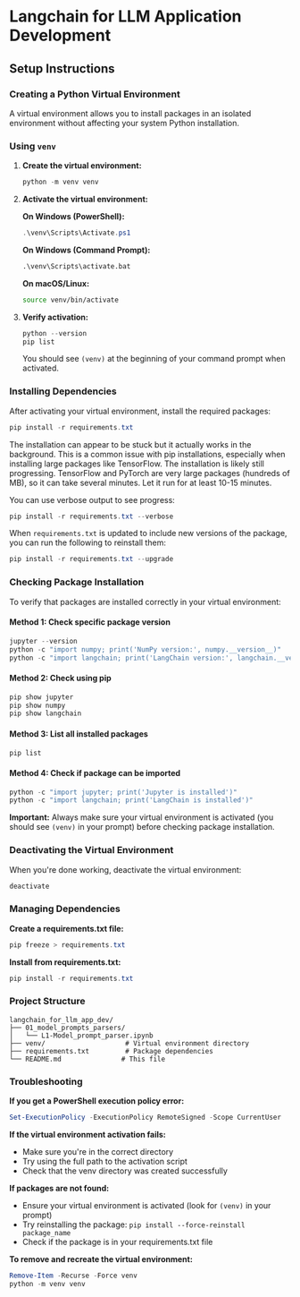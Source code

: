# Langchain for LLM Application Development



## Setup Instructions

### Creating a Python Virtual Environment

A virtual environment allows you to install packages in an isolated environment without affecting your system Python installation.

### Using `venv`

1. **Create the virtual environment:**

   ```powershell
   python -m venv venv
   ```

2. **Activate the virtual environment:**

   **On Windows (PowerShell):**

   ```powershell
   .\venv\Scripts\Activate.ps1
   ```

   **On Windows (Command Prompt):**

   ```cmd
   .\venv\Scripts\activate.bat
   ```

   **On macOS/Linux:**

   ```bash
   source venv/bin/activate
   ```

3. **Verify activation:**

   ```powershell
   python --version
   pip list
   ```

   You should see `(venv)` at the beginning of your command prompt when activated.

### Installing Dependencies

After activating your virtual environment, install the required packages:

```powershell
pip install -r requirements.txt
```

The installation can appear to be stuck but it actually works in the background. This is a common issue with pip installations, especially when installing large packages like TensorFlow. The installation is likely still progressing. TensorFlow and PyTorch are very large packages (hundreds of MB), so it can take several minutes. Let it run for at least 10-15 minutes.

You can use verbose output to see progress:

```powershell
pip install -r requirements.txt --verbose
```

When `requirements.txt` is updated to include new versions of the package, you can run the following to reinstall them:

```powershell
pip install -r requirements.txt --upgrade
```

### Checking Package Installation

To verify that packages are installed correctly in your virtual environment:

#### Method 1: Check specific package version

```powershell
jupyter --version
python -c "import numpy; print('NumPy version:', numpy.__version__)"
python -c "import langchain; print('LangChain version:', langchain.__version__)"
```

#### Method 2: Check using pip

```powershell
pip show jupyter
pip show numpy
pip show langchain
```

#### Method 3: List all installed packages

```powershell
pip list
```

#### Method 4: Check if package can be imported

```powershell
python -c "import jupyter; print('Jupyter is installed')"
python -c "import langchain; print('LangChain is installed')"
```

**Important:** Always make sure your virtual environment is activated (you should see `(venv)` in your prompt) before checking package installation.

### Deactivating the Virtual Environment

When you're done working, deactivate the virtual environment:

```powershell
deactivate
```

### Managing Dependencies

**Create a requirements.txt file:**

```powershell
pip freeze > requirements.txt
```

**Install from requirements.txt:**

```powershell
pip install -r requirements.txt
```

### Project Structure

```text
langchain_for_llm_app_dev/
├── 01_model_prompts_parsers/
│   └── L1-Model_prompt_parser.ipynb
├── venv/                    # Virtual environment directory
├── requirements.txt         # Package dependencies
└── README.md               # This file
```

### Troubleshooting

**If you get a PowerShell execution policy error:**

```powershell
Set-ExecutionPolicy -ExecutionPolicy RemoteSigned -Scope CurrentUser
```

**If the virtual environment activation fails:**

- Make sure you're in the correct directory
- Try using the full path to the activation script
- Check that the venv directory was created successfully

**If packages are not found:**

- Ensure your virtual environment is activated (look for `(venv)` in your prompt)
- Try reinstalling the package: `pip install --force-reinstall package_name`
- Check if the package is in your requirements.txt file

**To remove and recreate the virtual environment:**

```powershell
Remove-Item -Recurse -Force venv
python -m venv venv
```

